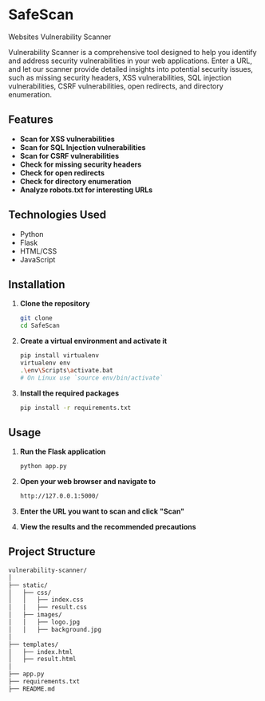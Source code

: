 # SafeScan
Websites Vulnerability Scanner

Vulnerability Scanner is a comprehensive tool designed to help you identify and address security vulnerabilities in your web applications. Enter a URL, and let our scanner provide detailed insights into potential security issues, such as missing security headers, XSS vulnerabilities, SQL injection vulnerabilities, CSRF vulnerabilities, open redirects, and directory enumeration.

## Features

- **Scan for XSS vulnerabilities**
- **Scan for SQL Injection vulnerabilities**
- **Scan for CSRF vulnerabilities**
- **Check for missing security headers**
- **Check for open redirects**
- **Check for directory enumeration**
- **Analyze robots.txt for interesting URLs**

## Technologies Used

- Python
- Flask
- HTML/CSS
- JavaScript

## Installation

1. **Clone the repository**
   ```sh
   git clone
   cd SafeScan

2. **Create a virtual environment and activate it**
   ```sh
   pip install virtualenv
   virtualenv env
   .\env\Scripts\activate.bat
   # On Linux use `source env/bin/activate`

4. **Install the required packages**
   ```sh
   pip install -r requirements.txt

## Usage

1. **Run the Flask application**
   ```sh
   python app.py

3. **Open your web browser and navigate to**
   ```sh
   http://127.0.0.1:5000/

5. **Enter the URL you want to scan and click "Scan"**

6. **View the results and the recommended precautions**

## Project Structure
```sh
vulnerability-scanner/
│
├── static/
│   ├── css/
│   │   ├── index.css
│   │   ├── result.css
│   ├── images/
│   │   ├── logo.jpg
│   │   ├── background.jpg
│
├── templates/
│   ├── index.html
│   ├── result.html
│
├── app.py
├── requirements.txt
├── README.md
